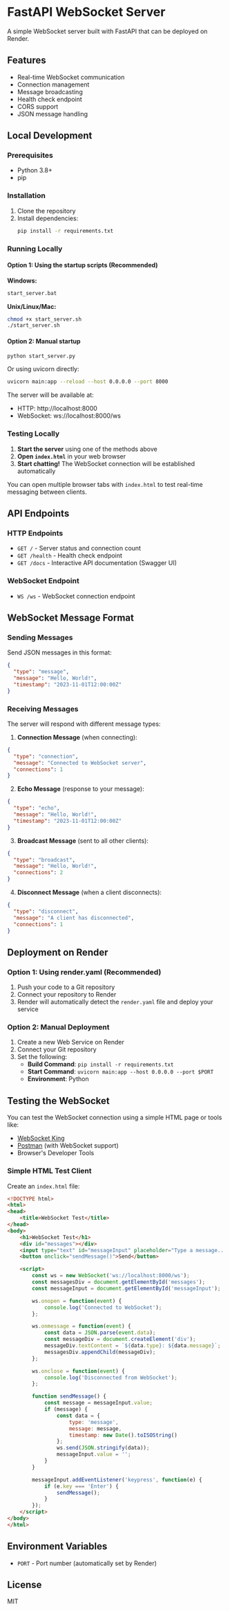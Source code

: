 # FastAPI WebSocket Server

A simple WebSocket server built with FastAPI that can be deployed on Render.

## Features

- Real-time WebSocket communication
- Connection management
- Message broadcasting
- Health check endpoint
- CORS support
- JSON message handling

## Local Development

### Prerequisites

- Python 3.8+
- pip

### Installation

1. Clone the repository
2. Install dependencies:
   ```bash
   pip install -r requirements.txt
   ```

### Running Locally

#### Option 1: Using the startup scripts (Recommended)

**Windows:**
```bash
start_server.bat
```

**Unix/Linux/Mac:**
```bash
chmod +x start_server.sh
./start_server.sh
```

#### Option 2: Manual startup

```bash
python start_server.py
```

Or using uvicorn directly:
```bash
uvicorn main:app --reload --host 0.0.0.0 --port 8000
```

The server will be available at:
- HTTP: http://localhost:8000
- WebSocket: ws://localhost:8000/ws

### Testing Locally

1. **Start the server** using one of the methods above
2. **Open `index.html`** in your web browser
3. **Start chatting!** The WebSocket connection will be established automatically

You can open multiple browser tabs with `index.html` to test real-time messaging between clients.

## API Endpoints

### HTTP Endpoints

- `GET /` - Server status and connection count
- `GET /health` - Health check endpoint
- `GET /docs` - Interactive API documentation (Swagger UI)

### WebSocket Endpoint

- `WS /ws` - WebSocket connection endpoint

## WebSocket Message Format

### Sending Messages

Send JSON messages in this format:
```json
{
  "type": "message",
  "message": "Hello, World!",
  "timestamp": "2023-11-01T12:00:00Z"
}
```

### Receiving Messages

The server will respond with different message types:

1. **Connection Message** (when connecting):
```json
{
  "type": "connection",
  "message": "Connected to WebSocket server",
  "connections": 1
}
```

2. **Echo Message** (response to your message):
```json
{
  "type": "echo",
  "message": "Hello, World!",
  "timestamp": "2023-11-01T12:00:00Z"
}
```

3. **Broadcast Message** (sent to all other clients):
```json
{
  "type": "broadcast",
  "message": "Hello, World!",
  "connections": 2
}
```

4. **Disconnect Message** (when a client disconnects):
```json
{
  "type": "disconnect",
  "message": "A client has disconnected",
  "connections": 1
}
```

## Deployment on Render

### Option 1: Using render.yaml (Recommended)

1. Push your code to a Git repository
2. Connect your repository to Render
3. Render will automatically detect the `render.yaml` file and deploy your service

### Option 2: Manual Deployment

1. Create a new Web Service on Render
2. Connect your Git repository
3. Set the following:
   - **Build Command**: `pip install -r requirements.txt`
   - **Start Command**: `uvicorn main:app --host 0.0.0.0 --port $PORT`
   - **Environment**: Python

## Testing the WebSocket

You can test the WebSocket connection using a simple HTML page or tools like:

- [WebSocket King](https://websocketking.com/)
- [Postman](https://www.postman.com/) (with WebSocket support)
- Browser's Developer Tools

### Simple HTML Test Client

Create an `index.html` file:

```html
<!DOCTYPE html>
<html>
<head>
    <title>WebSocket Test</title>
</head>
<body>
    <h1>WebSocket Test</h1>
    <div id="messages"></div>
    <input type="text" id="messageInput" placeholder="Type a message...">
    <button onclick="sendMessage()">Send</button>

    <script>
        const ws = new WebSocket('ws://localhost:8000/ws');
        const messagesDiv = document.getElementById('messages');
        const messageInput = document.getElementById('messageInput');

        ws.onopen = function(event) {
            console.log('Connected to WebSocket');
        };

        ws.onmessage = function(event) {
            const data = JSON.parse(event.data);
            const messageDiv = document.createElement('div');
            messageDiv.textContent = `${data.type}: ${data.message}`;
            messagesDiv.appendChild(messageDiv);
        };

        ws.onclose = function(event) {
            console.log('Disconnected from WebSocket');
        };

        function sendMessage() {
            const message = messageInput.value;
            if (message) {
                const data = {
                    type: 'message',
                    message: message,
                    timestamp: new Date().toISOString()
                };
                ws.send(JSON.stringify(data));
                messageInput.value = '';
            }
        }

        messageInput.addEventListener('keypress', function(e) {
            if (e.key === 'Enter') {
                sendMessage();
            }
        });
    </script>
</body>
</html>
```

## Environment Variables

- `PORT` - Port number (automatically set by Render)

## License

MIT 